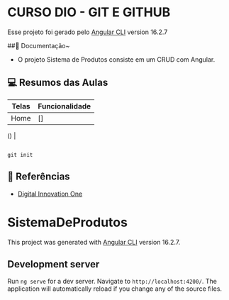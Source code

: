 # CURSO DIO - GIT E GITHUB

Esse projeto foi gerado pelo [Angular CLI](https://github.com/angular/angular-cli) version 16.2.7

##📖 Documentação~

- O projeto Sistema de Produtos consiste em um CRUD com Angular.

## 💻 Resumos das Aulas

| Telas | Funcionalidade |
|-------|---------|
| Home | []

() | 

```

git init

```

## 📌 Referências
- [Digital Innovation One](https://www.dio.me/)


# SistemaDeProdutos

This project was generated with [Angular CLI](https://github.com/angular/angular-cli) version 16.2.7.

## Development server

Run `ng serve` for a dev server. Navigate to `http://localhost:4200/`. The application will automatically reload if you change any of the source files.

